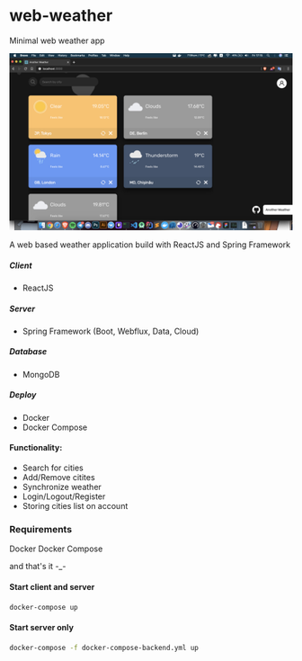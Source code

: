 # web-weather

Minimal web weather app

![alt text](images/homescreen.png)

A web based weather application build with ReactJS and Spring Framework

##### Client
  - ReactJS

##### Server
  - Spring Framework (Boot, Webflux, Data, Cloud)

##### Database
  - MongoDB

##### Deploy
  - Docker
  - Docker Compose

#### Functionality:
  - Search for cities
  - Add/Remove citites
  - Synchronize weather
  - Login/Logout/Register
  - Storing cities list on account
  
### Requirements

Docker
Docker Compose

and that's it -_-
  
#### Start client and server

```bash
docker-compose up
```

#### Start server only

```bash
docker-compose -f docker-compose-backend.yml up
```
